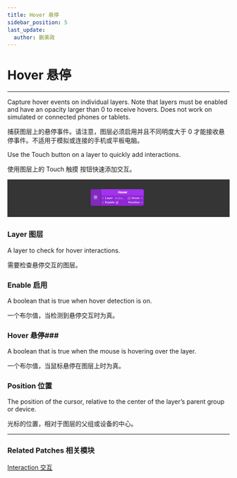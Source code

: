 ```yaml
---
title: Hover 悬停
sidebar_position: 5
last_update:
  author: 蒯美政
---
```


# Hover 悬停

---

Capture hover events on individual layers. Note that layers must be enabled and have an opacity larger than 0 to receive hovers. Does not work on simulated or connected phones or tablets.

捕获图层上的悬停事件。请注意，图层必须启用并且不同明度大于 0 才能接收悬停事件。不适用于模拟或连接的手机或平板电脑。

Use the Touch button on a layer to quickly add interactions.

使用图层上的 Touch 触摸 按钮快速添加交互。

![Image](./../../../static/img/docs/Interaction/hover.png)

### Layer 图层

A layer to check for hover interactions.

需要检查悬停交互的图层。

### Enable 启用

A boolean that is true when hover detection is on.

一个布尔值，当检测到悬停交互时为真。

### Hover 悬停### 

A boolean that is true when the mouse is hovering over the layer.

一个布尔值，当鼠标悬停在图层上时为真。

### Position 位置

The position of the cursor, relative to the center of the layer’s parent group or device.

光标的位置，相对于图层的父组或设备的中心。

------

### Related Patches 相关模块

[Interaction 交互](./Interaction.md)
